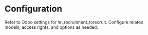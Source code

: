 # Configuration

Refer to Odoo settings for hr_recruitment_torecruit. Configure related models, access rights, and options as needed.
